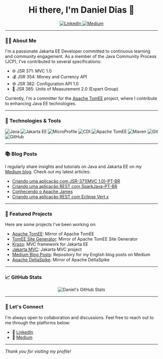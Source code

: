 <h1 align="center">Hi there, I'm Daniel Dias 👋</h1>

<p align="center">
  <a href="https://www.linkedin.com/in/danieldiasds/">
    <img src="https://img.shields.io/badge/LinkedIn-DanielDiasJava-blue?style=flat-square&logo=linkedin" alt="LinkedIn">
  </a>
  <a href="https://medium.com/danieldiasjava">
    <img src="https://img.shields.io/badge/Medium-@danieldiasjava-black?style=flat-square&logo=medium" alt="Medium">
  </a>
</p>

---

### 👨‍💻 About Me

I'm a passionate Jakarta EE Developer committed to continuous learning and community engagement. As a member of the Java Community Process (JCP), I've contributed to several specifications:

- 🌐 JSR 371: MVC 1.0
- 💰 JSR 354: Money and Currency API
- ⚙️ JSR 382: Configuration API 1.0
- 📏 JSR 385: Units of Measurement 2.0 (Expert Group)

Currently, I'm a committer for the [Apache TomEE](https://tomee.apache.org/) project, where I contribute to enhancing Java EE technologies.

---

### 🔧 Technologies & Tools

![Java](https://img.shields.io/badge/Java-ED8B00?style=flat-square&logo=java&logoColor=white)
![Jakarta EE](https://img.shields.io/badge/Jakarta%20EE-007396?style=flat-square&logo=jakartaee&logoColor=white)
![MicroProfile](https://img.shields.io/badge/MicroProfile-000000?style=flat-square&logo=eclipse&logoColor=white)
![CDI](https://img.shields.io/badge/CDI-FF6F00?style=flat-square&logo=java&logoColor=white)
![Apache TomEE](https://img.shields.io/badge/Apache%20TomEE-231F20?style=flat-square&logo=apache&logoColor=white)
![Maven](https://img.shields.io/badge/Maven-C71A36?style=flat-square&logo=apachemaven&logoColor=white)
![Git](https://img.shields.io/badge/Git-F05032?style=flat-square&logo=git&logoColor=white)
![GitHub](https://img.shields.io/badge/GitHub-181717?style=flat-square&logo=github&logoColor=white)

---

### 📚 Blog Posts

I regularly share insights and tutorials on Java and Jakarta EE on my [Medium blog](https://medium.com/danieldiasjava). Check out my latest articles:

- [Criando uma aplicação com JSR-371(MVC 1.0)-PT-BR](https://medium.com/danieldiasjava/criando-uma-aplica%C3%A7%C3%A3o-com-jsr-371-mvc-1-0-13635d0fc41f)
- [Criando uma aplicação REST com SparkJava-PT-BR](https://medium.com/danieldiasjava/criando-uma-aplica%C3%A7%C3%A3o-rest-com-sparkjava-4d68737fd9b2)
- [Conhecendo o Apache James](https://medium.com/danieldiasjava/conhecendo-o-apache-james-6ba97f9f43f6)
- [Criando uma aplicação REST com Eclipse Vert.x](https://medium.com/danieldiasjava/criando-uma-aplicacao-rest-com-eclipse-vertx-37921aaa1d77)

---

### 📌 Featured Projects

Here are some projects I've been working on:

- [Apache TomEE](https://github.com/apache/tomee): Mirror of Apache TomEE
- [TomEE Site Generator](https://github.com/apache/tomee-site-generator): Mirror of Apache TomEE Site Generator
- [Krazo](https://github.com/eclipse-ee4j/krazo): MVC framework for Jakarta EE
- [Jakarta MVC](https://github.com/jakartaee/mvc): Jakarta MVC project
- [Medium Blog Posts](https://github.com/Daniel-Dos/danieldiasjava-medium-english): Repository for my English blog posts on Medium
- [Apache DeltaSpike](https://github.com/apache/deltaspike): Mirror of Apache DeltaSpike

---

### 📈 GitHub Stats

<p align="center">
  <img src="https://github-readme-stats.vercel.app/api?username=Daniel-Dos&show_icons=true&theme=default&include_all_commits=true&count_private=true" alt="Daniel's GitHub Stats">
</p>

---

### 🤝 Let's Connect

I'm always open to collaboration and discussions. Feel free to reach out to me through the platforms below:

- 💼 [LinkedIn](https://www.linkedin.com/in/danieldiasds/)
- 📝 [Medium](https://medium.com/danieldiasjava)

---

*Thank you for visiting my profile!*

